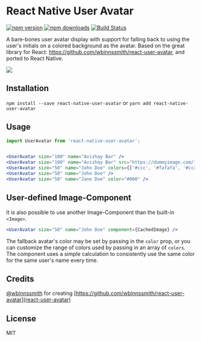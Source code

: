 # React Native User Avatar

[![npm version](https://img.shields.io/npm/v/react-native-user-avatar.svg?style=flat-square)](https://www.npmjs.com/package/react-native-user-avatar)
[![npm downloads](https://img.shields.io/npm/dm/react-native-user-avatar.svg?style=flat-square)](https://www.npmjs.com/package/react-native-user-avatar)
[![Build Status](https://travis-ci.org/avishayil/react-native-user-avatar.svg?branch=master)](https://travis-ci.org/avishayil/react-native-user-avatar)

A bare-bones user avatar display with support for falling back to using the user's initials on a colored background as the avatar.
Based on the great library for React: https://github.com/wbinnssmith/react-user-avatar, and ported to React Native.

![](http://i.imgur.com/LJjK9cl.png)

## Installation

`npm install --save react-native-user-avatar` or `yarn add react-native-user-avatar`

## Usage

```jsx
import UserAvatar from 'react-native-user-avatar';


<UserAvatar size="100" name="Avishay Bar" />
<UserAvatar size="100" name="Avishay Bar" src="https://dummyimage.com/100x100/000/fff" />
<UserAvatar size="50" name="John Doe" colors={['#ccc', '#fafafa', '#ccaabb']}/>
<UserAvatar size="50" name="John Doe" />
<UserAvatar size="50" name="Jane Doe" color="#000" />
```

## User-defined Image-Component

It is also possible to use another Image-Component than the built-in `<Image>`.

```jsx
<UserAvatar size="50" name="John Doe" component={CachedImage} />
```

The fallback avatar's color may be set by passing in the `color` prop, or you can customize the range of colors
used by passing in an array of `colors`. The component uses a simple calculation to consistently use the same
color for the same user's name every time.

## Credits

[@wbinnssmith](https://github.com/wbinnssmith/) for creating [https://github.com/wbinnssmith/react-user-avatar](react-user-avatar)

## License

MIT
